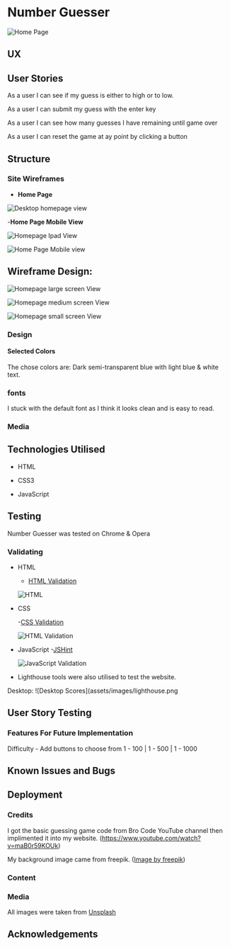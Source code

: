 # Number Guesser


![Home Page](assets/images/largeScreen.png)

## UX



## User Stories

As a user I can see if my guess is either to high or to low.

As a user I can submit my guess with the enter key

As a user I can see how many guesses I have remaining until game over

As a user I can reset the game at ay point by clicking a button

  ## Structure

  ### Site Wireframes

  - __Home Page__

  ![Desktop homepage view](assets/images/largeScreen.png)

-__Home Page Mobile View__

![Homepage Ipad View](assets/images/mediumScreen.png)

![Home Page Mobile view ](assets/images/smallScreen.png)



## Wireframe Design:

![Homepage large screen View](assets/images/largeWireframe.png)

![Homepage medium screen View](assets/images/mediumWireframe.png)

![Homepage small screen View](assets/images/smallWireframe.png)

### Design

#### Selected Colors



The chose colors are: Dark semi-transparent blue with light blue & white text.




### fonts

I stuck with the default font as I think it looks clean and is easy to read.


### Media



## Technologies Utilised

- HTML

- CSS3

- JavaScript

## Testing

Number Guesser was tested on Chrome & Opera


### Validating

- HTML

  - [HTML Validation](https://validator.w3.org/nu/)

  ![HTML](assets/images/htmlVal.png)

- CSS

  -[CSS Validation](https://jigsaw.w3.org/css-validator/)

  ![HTML Validation](assets/images/cssVal.png)

- JavaScript
  -[JSHint](https://jshint.com/)

  ![JavaScript Validation](assets/images/jsHint.png)


- Lighthouse tools were also utilised to test the website.

Desktop:
![Desktop Scores](assets/images/lighthouse.png


## User Story Testing



### Features For Future Implementation

Difficulty - Add buttons to choose from 1 - 100 | 1 - 500 | 1 - 1000


## Known Issues and Bugs


## Deployment

### Credits

I got the basic guessing game code from Bro Code YouTube channel then implimented it into my website. (https://www.youtube.com/watch?v=maB0r59KOUk)

My background image came from freepik. (<a href="https://www.freepik.com/free-vector/gradient-numerology-background_36154130.htm#query=numbers%20background&position=0&from_view=keyword&track=ais_hybrid&uuid=2273b09f-c079-4a8c-9b37-a63f15b42321">Image by freepik</a>)

### Content

### Media

All images were taken from [Unsplash](https://unsplash.com/)


## Acknowledgements


